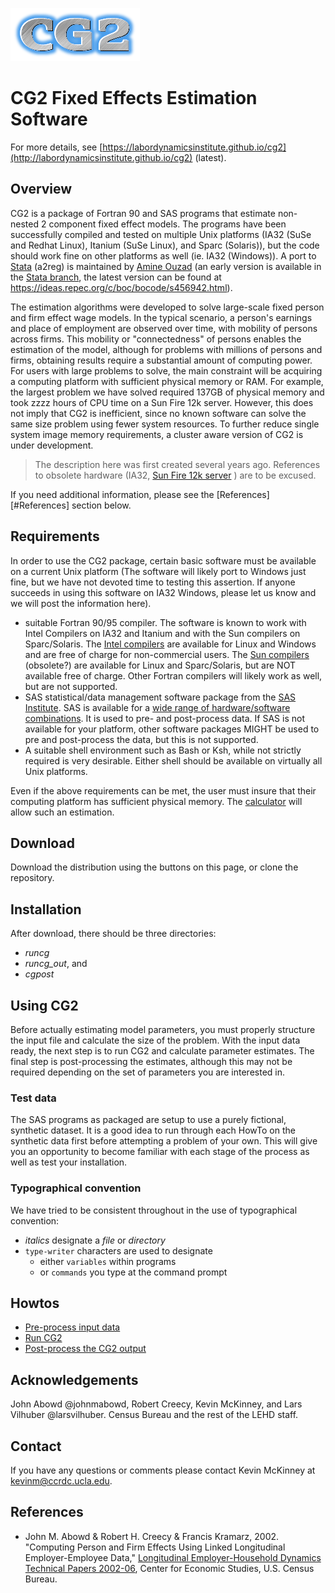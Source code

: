 ![CG2](https://raw.githubusercontent.com/labordynamicsinstitute/cg2/master/doc/images/cg2_logo.png)

# CG2 Fixed Effects Estimation Software

For more details, see [https://labordynamicsinstitute.github.io/cg2](http://labordynamicsinstitute.github.io/cg2) (latest).

## Overview
CG2 is a package of Fortran 90 and SAS programs that estimate non-nested 2 component fixed effect models.  The programs have been successfully compiled and tested on multiple Unix platforms (IA32 (SuSe and Redhat Linux), Itanium (SuSe Linux), and Sparc (Solaris)), but the code should work fine on other platforms as well (ie. IA32 (Windows)). A port to [Stata](http://www.stata.com/) (a2reg) is maintained by [Amine Ouzad](http://www.ouazad.com/) (an early version is available in the [Stata branch](https://github.com/labordynamicsinstitute/cg2/tree/stata), the latest version can be found at https://ideas.repec.org/c/boc/bocode/s456942.html).

The estimation algorithms were developed to solve large-scale fixed person and firm effect wage models.  In the typical scenario, a person's earnings and place of employment are observed over time, with mobility of persons across firms.  This mobility or "connectedness" of persons enables the estimation of the model, although for problems with millions of persons and firms, obtaining results require a substantial amount of computing power.  For users with large problems to solve, the main constraint will be acquiring a computing platform with sufficient  physical memory or RAM.  For example, the largest problem we have solved required 137GB of physical memory and took zzzz hours of CPU time on a Sun Fire 12k server.  However, this does not imply that CG2 is inefficient, since no known software can solve the same size problem using fewer system resources.  To  further reduce single system image memory requirements, a cluster aware version of CG2 is under development.

> The description here was first created several years ago. References to obsolete hardware (IA32, [Sun Fire 12k server](http://en.wikipedia.org/wiki/Sun_Fire_15K) ) are to be excused.

If you need additional information, please see the [References][#References] section below.

## Requirements
In order to use the CG2 package, certain basic software must be available on a current Unix platform (The software will likely port to Windows just fine, but we have not devoted time to testing this assertion.  If anyone succeeds in using this software on IA32 Windows, please let us know and we will post the information here).

* suitable Fortran 90/95 compiler.  The software is known to work with Intel Compilers on IA32 and Itanium and with the Sun compilers on Sparc/Solaris.  The [Intel compilers](http://www.intel.com/cd/software/products/asmo-na/eng/compilers/index.htm) are available for Linux and Windows and are free of charge for non-commercial users.  The [Sun compilers](http://www.sun.com/software/products/studio/index.xml) (obsolete?) are available for Linux and Sparc/Solaris, but are NOT available free of charge.  Other Fortran compilers will likely work as well, but are not supported.
* SAS statistical/data management software package from the [SAS Institute](http://www.sas.com).  SAS is available for a [wide range of hardware/software combinations](http://support.sas.com/documentation/installcenter/). It is used to pre- and post-process data.  If SAS is not available for your platform, other software packages MIGHT be used to pre and post-process the data, but this is not supported.
* A suitable shell environment such as Bash or Ksh, while not strictly required is very desirable.  Either shell should be available on virtually all Unix platforms.

Even if the above requirements can be met, the user must insure that their computing platform has sufficient physical memory. The [calculator](doc/html/calc.html) will allow such an estimation.

## Download
Download the distribution using the buttons on this page, or clone the repository.

## Installation

After download, there should be three directories:

* _runcg_
* _runcg_out_, and
* _cgpost_

## Using CG2

Before actually estimating model parameters, you must
properly structure the input file and calculate the size of the
problem. With the input data ready, the next step is to run CG2
and calculate parameter estimates. The final step is
post-processing the estimates, although this may not be required
depending on the set of parameters you are interested in.

### Test data
The SAS programs as packaged are setup to use a purely fictional,
synthetic dataset. It is a good idea to run through each HowTo on
the synthetic data first before attempting a problem of your own.
This will give you an opportunity to become familiar with each
stage of the process as well as test your installation.

### Typographical convention
We have tried to be consistent throughout in the use of typographical convention:

* _italics_ designate a _file_ or _directory_
* `type-writer` characters are used to designate
    * either `variables` within programs
    * or `commands` you type at the command prompt

## Howtos

* [Pre-process input data](doc/html/HowTo_preproc.html)
* [Run CG2](HowTo_runcg2.html)
* [Post-process the CG2 output](HowTo_postproc.html)


## Acknowledgements
John Abowd @johnmabowd, Robert Creecy, Kevin McKinney, and Lars Vilhuber @larsvilhuber.  Census Bureau and the rest of the LEHD staff.

## Contact
If you have any questions or comments please contact Kevin McKinney at kevinm@ccrdc.ucla.edu.

## References

* John M. Abowd & Robert H. Creecy & Francis Kramarz, 2002.
"Computing Person and Firm Effects Using Linked Longitudinal Employer-Employee Data,"
[Longitudinal Employer-Household Dynamics Technical Papers 2002-06](https://ideas.repec.org/p/cen/tpaper/2002-06.html), Center for Economic Studies, U.S. Census Bureau.
